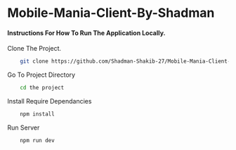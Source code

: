 # Mobile-Mania-Client-By-Shadman

#### Instructions For How To Run The Application Locally.

Clone The Project.

```bash
    git clone https://github.com/Shadman-Shakib-27/Mobile-Mania-Client-Shadman.git
```

Go To Project Directory

```bash
    cd the project
```

Install Require Dependancies

```bash
    npm install
```

Run Server

```bash
    npm run dev

```
